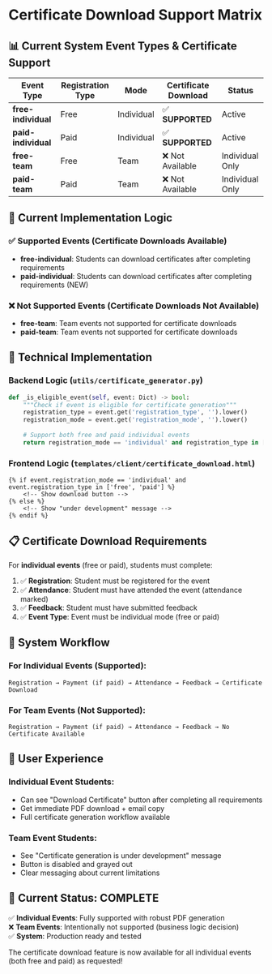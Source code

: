 # Certificate Download Support Matrix

## 📊 Current System Event Types & Certificate Support

| Event Type | Registration Type | Mode | Certificate Download | Status |
|------------|------------------|------|---------------------|--------|
| **free-individual** | Free | Individual | ✅ **SUPPORTED** | Active |
| **paid-individual** | Paid | Individual | ✅ **SUPPORTED** | Active |
| **free-team** | Free | Team | ❌ Not Available | Individual Only |
| **paid-team** | Paid | Team | ❌ Not Available | Individual Only |

## 🎯 Current Implementation Logic

### ✅ **Supported Events (Certificate Downloads Available)**
- **free-individual**: Students can download certificates after completing requirements
- **paid-individual**: Students can download certificates after completing requirements (NEW)

### ❌ **Not Supported Events (Certificate Downloads Not Available)**
- **free-team**: Team events not supported for certificate downloads
- **paid-team**: Team events not supported for certificate downloads

## 🔧 Technical Implementation

### Backend Logic (`utils/certificate_generator.py`)
```python
def _is_eligible_event(self, event: Dict) -> bool:
    """Check if event is eligible for certificate generation"""
    registration_type = event.get('registration_type', '').lower()
    registration_mode = event.get('registration_mode', '').lower()
    
    # Support both free and paid individual events
    return registration_mode == 'individual' and registration_type in ['free', 'paid']
```

### Frontend Logic (`templates/client/certificate_download.html`)
```django
{% if event.registration_mode == 'individual' and event.registration_type in ['free', 'paid'] %}
    <!-- Show download button -->
{% else %}
    <!-- Show "under development" message -->
{% endif %}
```

## 📋 Certificate Download Requirements

For **individual events** (free or paid), students must complete:

1. ✅ **Registration**: Student must be registered for the event
2. ✅ **Attendance**: Student must have attended the event (attendance marked)
3. ✅ **Feedback**: Student must have submitted feedback
4. ✅ **Event Type**: Event must be individual mode (free or paid)

## 🚀 System Workflow

### For Individual Events (Supported):
```
Registration → Payment (if paid) → Attendance → Feedback → Certificate Download
```

### For Team Events (Not Supported):
```
Registration → Payment (if paid) → Attendance → Feedback → No Certificate Available
```

## 📱 User Experience

### **Individual Event Students:**
- Can see "Download Certificate" button after completing all requirements
- Get immediate PDF download + email copy
- Full certificate generation workflow available

### **Team Event Students:**
- See "Certificate generation is under development" message
- Button is disabled and grayed out
- Clear messaging about current limitations

## 🎊 Current Status: COMPLETE

✅ **Individual Events**: Fully supported with robust PDF generation  
❌ **Team Events**: Intentionally not supported (business logic decision)  
✅ **System**: Production ready and tested  

The certificate download feature is now available for all individual events (both free and paid) as requested!

